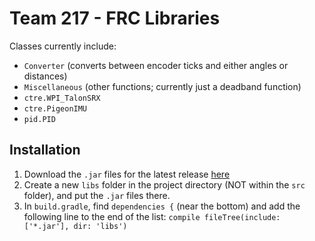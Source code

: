 # Team 217 - FRC Libraries

Classes currently include:
- `Converter` (converts between encoder ticks and either angles or distances)
- `Miscellaneous` (other functions; currently just a deadband function)
- `ctre.WPI_TalonSRX`
- `ctre.PigeonIMU`
- `pid.PID`

## Installation
1) Download the `.jar` files for the latest release [here](https://github.com/Team217/217-Libraries/releases)
2) Create a new `libs` folder in the project directory (NOT within the `src` folder), and put the `.jar` files there.
3) In `build.gradle`, find `dependencies {` (near the bottom) and add the following line to the end of the list: `compile fileTree(include: ['*.jar'], dir: 'libs')`

